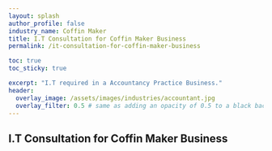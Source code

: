 ```yaml
---
layout: splash 
author_profile: false 
industry_name: Coffin Maker
title: I.T Consultation for Coffin Maker Business
permalink: /it-consultation-for-coffin-maker-business

toc: true
toc_sticky: true

excerpt: "I.T required in a Accountancy Practice Business."
header:
  overlay_image: /assets/images/industries/accountant.jpg
  overlay_filter: 0.5 # same as adding an opacity of 0.5 to a black background
---
```


## I.T Consultation for Coffin Maker Business